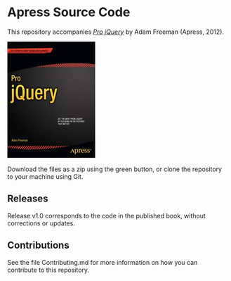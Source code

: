 # Apress Source Code

This repository accompanies [*Pro jQuery*](http://www.apress.com/9781430240952) by Adam Freeman (Apress, 2012).

![Cover image](9781430240952.jpg)

Download the files as a zip using the green button, or clone the repository to your machine using Git.

## Releases

Release v1.0 corresponds to the code in the published book, without corrections or updates.

## Contributions

See the file Contributing.md for more information on how you can contribute to this repository.
